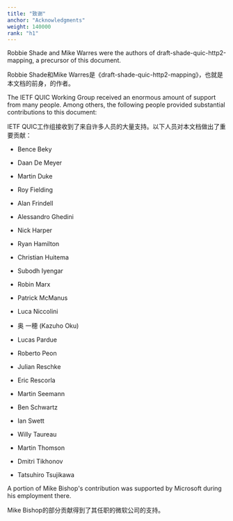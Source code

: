 ```yaml
---
title: "致谢"
anchor: "Acknowledgments"
weight: 140000
rank: "h1"
---
```


Robbie Shade and Mike Warres were the authors of draft-shade-quic-http2-mapping, a precursor of this document.

Robbie Shade和Mike Warres是《draft-shade-quic-http2-mapping》，也就是本文档的前身，的作者。

The IETF QUIC Working Group received an enormous amount of support from many people. Among others, the following people provided substantial contributions to this document:

IETF QUIC工作组接收到了来自许多人员的大量支持。以下人员对本文档做出了重要贡献：

* Bence Beky

* Daan De Meyer

* Martin Duke

* Roy Fielding

* Alan Frindell

* Alessandro Ghedini

* Nick Harper

* Ryan Hamilton

* Christian Huitema

* Subodh Iyengar

* Robin Marx

* Patrick McManus

* Luca Niccolini

* 奥 一穂 (Kazuho Oku)

* Lucas Pardue

* Roberto Peon

* Julian Reschke

* Eric Rescorla

* Martin Seemann

* Ben Schwartz

* Ian Swett

* Willy Taureau

* Martin Thomson

* Dmitri Tikhonov

* Tatsuhiro Tsujikawa

A portion of Mike Bishop's contribution was supported by Microsoft during his employment there.

Mike Bishop的部分贡献得到了其任职的微软公司的支持。
